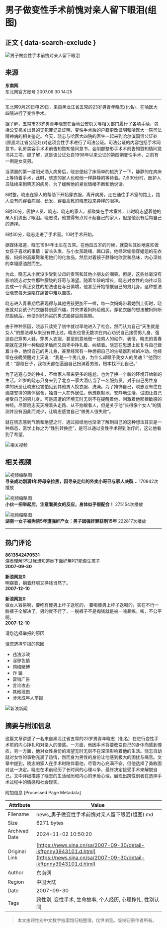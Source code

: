 # 男子做变性手术前愧对亲人留下眼泪(组图)

## 正文 { data-search-exclude }


![男子做变性手术前愧对亲人留下眼泪](https://n.sinaimg.cn/sinakd10200/360/w180h180/20221208/d315-b9f6c7330e2811176dbb45d1211f3575.jpg)

## 来源

**东南网**  
东北网官方账号 2007.09.30 14:25

---

东北网9月29日电29日，来自黑龙江省五常的23岁男青年晓志(化名)，在哈医大四院进行了变性手术。

据了解，五常市23岁男青年晓志在当地公安机关等相关部门履行了各项手续，包括公安机关出具的无犯罪记录证明、变性手术后的户籍更改证明和哈医大一院司法精神病的相关鉴定。今天，晓志与哈医大四院的医生一起来到哈尔滨国信公证处(原黑龙江省公证处)对这项变性手术进行了司法公证。司法公证的内容包括手术同意书，乳房美容手术术前告知暨知情同意书，会阴部整形手术术前告知暨知情同意书共三项。据了解，这是该公证处自1998年以来公证的第四例变性手术，之前有一例是女变男。

当清晨的第一缕阳光洒入病房后，晓志便起了床简单的梳洗了一下，静静的在病床上等待着手术，此时，晓志的家人也和他一样静静的等待着。7点30分时，医护人员陆续来到晓志的病房，为了缓解他的紧张情绪不断和他说话。

8时整，晓志在家人的帮助下开始穿衣服，离开病房。走在通往手术室的路上，路人没有向穿着病服、长发、穿着高靴的晓志投来异样的眼神。

8时20分，医护人员、晓志、晓志的家人，都聚集在手术室外，此时晓志望着他的亲人们流出了眼泪。晓志说，他觉得有点对不起自己的家人，但是他没有后悔自己的选择。

8时30分，晓志走进了手术室。10时手术开始。

据媒体报道，晓志1984年出生在五常。在他四五岁的时候，就莫名其妙地喜欢做女孩子喜欢的事情：留长头发、与小女孩跳绳、踢口袋。他经常偷偷穿姐姐的花衣服、妈妈的高跟鞋和用她们的化妆品，然后对着镜子静静地欣赏和品味，内心深处的幸福感油然而生。

为此，晓志从小就没少受到父母的责骂和其他小朋友的嘲笑。但是，这些丝毫没有影响晓志对女性那种朦胧的好奇与渴望。随着年龄的增长，晓志对女性的向往以及变成一个真正女性的想法也在与日俱增，他甚至开始憎恨自己的男儿身。这种想法让晓志每天深陷在痛苦中难以自拔。

晓志进入青春期后表现得与其他男孩更加不一样，每一次妈妈带着她到上街时，晓志就对女孩子的衣服特别感兴趣，并央求着妈妈给他买。穿花衣服的想法被妈妈断然拒绝后，他便对妈妈买的男式服装百般挑剔。

由于种种原因，晓志只读完了初中就过早地进入了社会，然而认为自己“天生就是女人”的想法却从来没有停止过。晓志也曾无数次在内心劝说自己接受男儿身，强迫自己穿男人鞋，穿男人衣服，甚至刻意地做一些男人的动作、表情。晓志的青春期就在这样一种极度矛盾而又自卑中挣扎着、纠结着。晓志在思想上反复与自己做着斗争，他恨自己的男儿身，甚至经常有一种想把自己的生殖器割掉的冲动。他经常在夜晚哭醒对上天说：“我是一个男儿身，为什么却赋予我女人的灵魂？”他回忆说：“那段日子，我每天都在逼迫自己扮演着男孩，根本找不到自己。”

为了逃避心灵的挣扎，不给家人带来更多的尴尬，也为了换一个新的环境开始新的生活。21岁的晓志只身来到了北京一家大酒店当了一名服务员。对于自己男性身体的厌恶让晓志也害怕见到其他男人换衣服、洗澡。为了掩饰自己，晓志没有住在酒店安排的集体宿舍，独自一人在外居住。他想默默地、安静地生活，试图让自己接受自己的男儿身。可是周遭的环境无时无刻不在提醒着他、刺激着他那根敏感的神经。尽管晓志天天埋着头走路、从不抬眼看人，但是关于他“长得像个女人”的猜测并没有因此而减少，让晓志感觉自己“做男人很失败”。

就在晓志感到气愤和绝望之时，通过报纸他也渐渐了解到自己的这种想法其实是一种病态，医学上称之为“性别转换症”，是可以通过变性手术得到治疗的，这让他看到了希望。

![相关视频](https://n.sinaimg.cn/default/2fb77759/20151125/320X320.png)

## 相关视频

![视频缩略图](https://z0.sinaimg.cn/auto/crop?img=https://n.sinaimg.cn/sinakd20241102ac/320/w480h640/20241102/2990-a59bf183b20520460999594050f382ca.jpg&size=370_207&bgf=1&bgc=%23000000)  
**寻亲成功刚满1年将母亲拉黑，因寻亲走红的外卖小哥已与家人决裂…** 170842次播放

![视频缩略图](https://z0.sinaimg.cn/auto/crop?img=https://n.sinaimg.cn/sinakd20241102ac/533/w480h853/20241102/e0ce-03ede80daedb5854d71c6c0ceceb43e2.jpg&size=370_207&bgf=1&bgc=%23000000)  
**小伙一把举起后，注意看美女的反应，身体似乎很配合！** 275154次播放

![视频缩略图](https://z0.sinaimg.cn/auto/crop?img=https://n.sinaimg.cn/sinakd20241102ac/200/w640h360/20241102/facd-fbe61c82f6d5983ae7ad4a0c1563b81a.jpg&size=370_207&bgf=1&bgc=%23000000)  
**湖南一女子被拘禁5年遭强奸产女：男子因强奸罪获刑15年** 222817次播放

---

## 热门评论

**8613542470531**  
深表理解!不过我想知道她下面好用吗?能否生孩子  
**2007-09-30**

**新浪网友0**  
明摆着，躺着舒服又挣钱当然了。  
**2007-12-10**

**新浪网友0**  
做女人容易啊，要吃有傻男上杆子送吃的， 要喝傻男上杆子送喝的，实在不行一脱裤子全解决了。男的就不行了，一脱裤子不是掏钱就是被一吨暴练。咳，不公平啊。  
**2007-12-10**

请您选择举报的原因

请您选择举报的原因

- 违法涉政
- 淫秽色情
- 网络赌博
- 诈 骗
- 营销广告
- 言论攻击
- 其他理由
- 涉未成年人举报

![新浪新闻](https://n.sinaimg.cn/default/80905340/20200331/sinalogo.png)

## 摘要与附加信息

<!-- tcd_abstract -->
这篇文章讲述了一名来自黑龙江省五常的23岁男青年晓志（化名）在进行变性手术前的内心挣扎和对亲人的情感。一方面，他因手术将要改变自己的身体而感到愧疚，另一方面，他对女性身份的渴望无时无刻不在深深影响着他的生活。晓志自幼就对女性的事物充满了热情，然而身为男性的身份让他感到极大的困扰与痛苦。文章中提到，晓志的家人在手术时陪伴着他，尽管内心充满不安，但他选择了勇敢面对这一决定。晓志在术前经历了长时间的心理斗争，最终决定接受手术来解脱自己。文中详细描述了晓志的生活经历和内心的矛盾心理，展现出跨性别者在选择手术过程中的情感和社会现实。
<!-- tcd_abstract_end -->

附加信息 [Processed Page Metadata]

| Attribute       | Value                                  |
|-----------------|----------------------------------------|
| Filename        | news_男子做变性手术前愧对亲人留下眼泪(组图).md                             |
| Size            | 6271 bytes                           |
| Archived Date   | 2024-11-02 10:50:20                             |
| Original Link   | [https://news.sina.cn/sa/2007-09-30/detail-ikftpnny3943101.d.html](https://news.sina.cn/sa/2007-09-30/detail-ikftpnny3943101.d.html)                       |
| Author          | 东南网                               |
| Region          | 中国大陆                               |
| Date            | 2007-09-30                                 |
| Tags            | 跨性别, 变性手术, 生命故事, 个人经历, 心理挣扎, 性别认同                                 |
>
> 本文由跨性别中文数字档案馆归档整理，仅供浏览。版权归原作者所有。
>